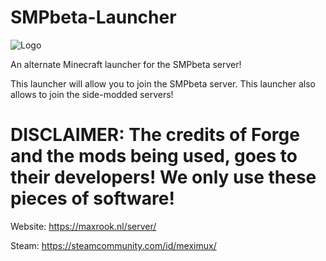 # SMPbeta-Launcher
![Logo](https://user-images.githubusercontent.com/100799507/156438771-64c9b313-155a-4f18-b578-6ef8d60b6f1b.png)


An alternate Minecraft launcher for the SMPbeta server!


This launcher will allow you to join the SMPbeta server. This launcher also allows to join the side-modded servers!

#
# DISCLAIMER: The credits of Forge and the mods being used, goes to their developers! We only use these pieces of software!

Website: https://maxrook.nl/server/

Steam: https://steamcommunity.com/id/meximux/
